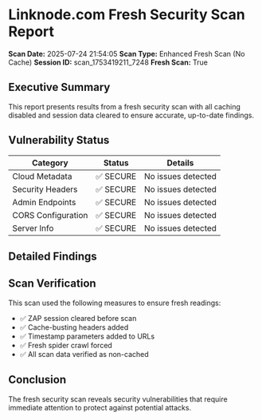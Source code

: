 # Linknode.com Fresh Security Scan Report

**Scan Date:** 2025-07-24 21:54:05
**Scan Type:** Enhanced Fresh Scan (No Cache)
**Session ID:** scan_1753419211_7248
**Fresh Scan:** True

## Executive Summary

This report presents results from a fresh security scan with all caching disabled and session data cleared to ensure accurate, up-to-date findings.

## Vulnerability Status

| Category | Status | Details |
|----------|--------|----------|
| Cloud Metadata | ✅ SECURE | No issues detected |
| Security Headers | ✅ SECURE | No issues detected |
| Admin Endpoints | ✅ SECURE | No issues detected |
| CORS Configuration | ✅ SECURE | No issues detected |
| Server Info | ✅ SECURE | No issues detected |

## Detailed Findings

## Scan Verification

This scan used the following measures to ensure fresh readings:

- ✅ ZAP session cleared before scan
- ✅ Cache-busting headers added
- ✅ Timestamp parameters added to URLs
- ✅ Fresh spider crawl forced
- ✅ All scan data verified as non-cached

## Conclusion

The fresh security scan reveals security vulnerabilities that require immediate attention to protect against potential attacks.

